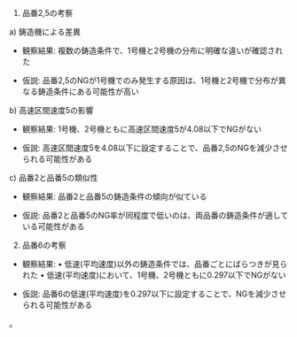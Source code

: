 1. 品番2,5の考察

a) 鋳造機による差異
- 観察結果:
  複数の鋳造条件で、1号機と2号機の分布に明確な違いが確認された

- 仮説:
  品番2,5のNGが1号機でのみ発生する原因は、1号機と2号機で分布が異なる鋳造条件にある可能性が高い


b) 高速区間速度5の影響
- 観察結果:
  1号機、2号機ともに高速区間速度5が4.08以下でNGがない

- 仮説:
  高速区間速度5を4.08以下に設定することで、品番2,5のNGを減少させられる可能性がある


c) 品番2と品番5の類似性
- 観察結果:
  品番2と品番5の鋳造条件の傾向が似ている

- 仮説:
  品番2と品番5のNG率が同程度で低いのは、両品番の鋳造条件が適している可能性がある



2. 品番6の考察

- 観察結果:
  • 低速(平均速度)以外の鋳造条件では、品番ごとにばらつきが見られた
  • 低速(平均速度)において、1号機、2号機ともに0.297以下でNGがない

- 仮説:
  品番6の低速(平均速度)を0.297以下に設定することで、NGを減少させられる可能性がある

。

